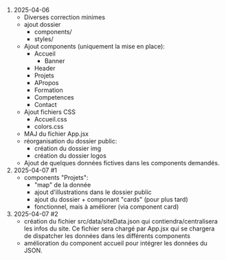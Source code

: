 1) 2025-04-06
    - Diverses correction minimes
    - ajout dossier 
	    - components/
	    - styles/
    - Ajout components (uniquement la mise en place): 
	    - Accueil
		    - Banner
		- Header
		- Projets
		- APropos
		- Formation
		- Competences
		- Contact 
	- Ajout fichiers CSS
		- Accueil.css
		- colors.css
	- MAJ du fichier App.jsx
	- réorganisation du dossier public:
		- création du dossier img
		- création du dossier logos
	-  Ajout de quelques données fictives dans les components demandés.
2) 2025-04-07 #1
	-  components "Projets":
		-  "map" de la donnée
		- ajout d'illustrations  dans le dossier public
		- ajout du dossier + componant "cards" (pour plus tard)
		- fonctionnel, mais à améliorer (via component card)
 3) 2025-04-07 #2
	 - création du fichier src/data/siteData.json qui contiendra/centralisera les infos du site. Ce fichier sera chargé par App.jsx qui se chargera de dispatcher les données dans les différents components
	 - amélioration du component accueil pour intégrer les données du JSON.
